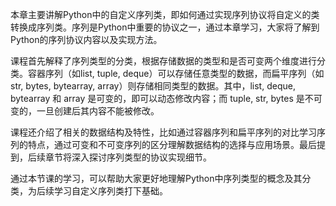 本章主要讲解Python中的自定义序列类，即如何通过实现序列协议将自定义的类转换成序列类。序列是Python中重要的协议之一，通过本章学习，大家将了解到Python的序列协议内容以及实现方法。

课程首先解释了序列类型的分类，根据存储数据的类型和是否可变两个维度进行分类。容器序列（如list, tuple, deque）可以存储任意类型的数据，而扁平序列（如str, bytes, bytearray, array）则存储相同类型的数据。其中，list, deque, bytearray 和 array 是可变的，即可以动态修改内容；而 tuple, str, bytes 是不可变的，一旦创建后其内容不能被修改。

课程还介绍了相关的数据结构及特性，比如通过容器序列和扁平序列的对比学习序列的特点，通过可变和不可变序列的区分理解数据结构的选择与应用场景。最后提到，后续章节将深入探讨序列类型的协议实现细节。

通过本节课的学习，可以帮助大家更好地理解Python中序列类型的概念及其分类，为后续学习自定义序列类打下基础。